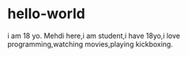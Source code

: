 # hello-world
i am 18 yo.
Mehdi here,i am student,i have 18yo,i love programming,watching movies,playing kickboxing.
